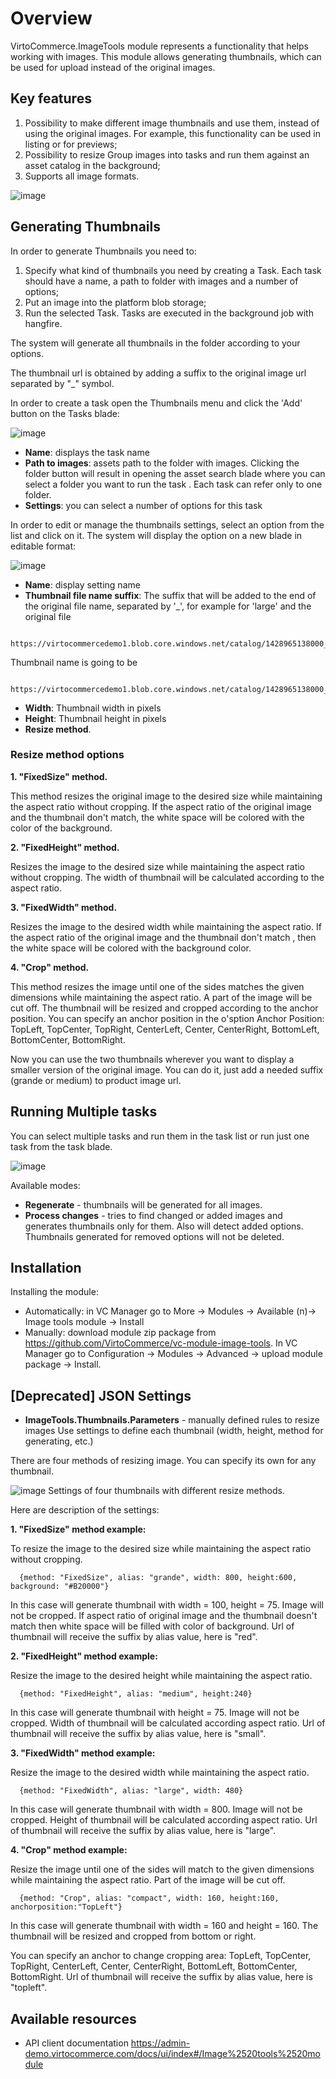 # Overview

VirtoCommerce.ImageTools module represents a functionality that helps working with images. This module allows generating thumbnails, which can be used for upload instead of the original images.

## Key features

1. Possibility to make different image thumbnails and use them, instead of using the  original images. For example, this functionality can be used in listing or for previews;
1. Possibility to resize Group images into tasks and run them against an asset catalog in the background;
1. Supports all image formats.

![image](https://user-images.githubusercontent.com/20122385/36428926-e483c5e6-1659-11e8-88aa-e4dc2b95b50b.png)

## Generating Thumbnails

In order to generate Thumbnails you need to:

1. Specify what kind of thumbnails you need by creating a Task. Each task should have a name, a path to folder with images and a number of options;
2. Put an image into the platform blob storage;
3. Run the selected Task. Tasks are executed in the background job with hangfire.

The system will generate all thumbnails in the folder according to your options.

The thumbnail url is obtained by adding a suffix to the original image url separated by "_" symbol.

In order to create a task open the Thumbnails menu and click the 'Add' button on the Tasks blade:

![image](https://user-images.githubusercontent.com/20122385/36429401-481d02e2-165b-11e8-8061-c0d9a6c88b31.png)

* **Name**: displays the task name
* **Path to images**: assets path to the folder with images. Clicking the folder button will result in opening the asset search blade where you can select a folder you want to run the task . Each task can refer only to one folder.
* **Settings**: you can select a number of options for this task

In order to edit or manage the thumbnails settings, select an option from the list and click on it. The system will display the option on a new blade in editable format:

![image](https://user-images.githubusercontent.com/20122385/36429547-a431bbfe-165b-11e8-9607-291cc511878f.png)

* **Name**: display setting name
* **Thumbnail file name suffix**: The suffix that will be added to the end of the original file name, separated by '_', for example for 'large' and the original file

```
  https://virtocommercedemo1.blob.core.windows.net/catalog/1428965138000_1133723.jpg 
```
Thumbnail name is going to be
```
  https://virtocommercedemo1.blob.core.windows.net/catalog/1428965138000_1133723_large.jpg
```

* **Width**: Thumbnail width in pixels
* **Height**: Thumbnail height in pixels
* **Resize method**.

### Resize method options

**1. "FixedSize" method.**

This method resizes the original image to the desired size while maintaining the aspect ratio without cropping. If the aspect ratio of the original image and the thumbnail don't match, the white space will be colored with the color of the background.

**2. "FixedHeight" method.**

Resizes the image to the desired size while maintaining the aspect ratio without cropping. The width of thumbnail will be calculated according to the aspect ratio.

**3. "FixedWidth" method.**

Resizes the image to the desired width while maintaining the aspect ratio.  If the aspect ratio of the original image and the thumbnail don't match , then the white space will be colored with the background color.

**4. "Crop" method.**

This method resizes the image until one of the sides matches the given dimensions while maintaining the aspect ratio. A part of the image will be cut off. The thumbnail will be resized and cropped according to the anchor position. You can specify an anchor position in the o'sption Anchor Position: TopLeft, TopCenter, TopRight, CenterLeft, Center, CenterRight, BottomLeft, BottomCenter, BottomRight.

Now you can use the two thumbnails wherever you want to display a smaller version of the original image.
You can do it, just add a needed suffix (grande or medium) to product image url.

## Running Multiple tasks

You can select multiple tasks and run them in the task list or run just one task from the task blade.

![image](https://user-images.githubusercontent.com/20122385/36430796-b68279c6-165e-11e8-8e02-ae75e7a11f66.png)

Available modes:

* **Regenerate** - thumbnails will be generated for all images.
* **Process changes** - tries to find changed or added images and generates thumbnails only for them. Also will detect added options. Thumbnails generated for removed options will not be deleted.

## Installation

Installing the module:

* Automatically: in VC Manager go to More -> Modules -> Available (n)-> Image tools module -> Install
* Manually: download module zip package from https://github.com/VirtoCommerce/vc-module-image-tools. In VC Manager go to Configuration -> Modules -> Advanced -> upload module package -> Install.

## [Deprecated] JSON Settings

* **ImageTools.Thumbnails.Parameters** -  manually defined rules to resize images
Use settings to define each thumbnail (width, height, method for generating, etc.)

There are four methods of resizing image. You can specify  its own for any thumbnail.

![image](https://cloud.githubusercontent.com/assets/7059355/16445900/38c49044-3de5-11e6-94d5-bb71de59444c.png)
Settings of four thumbnails with different resize methods.

Here are description of the settings:

**1. "FixedSize" method example:**

To resize the image to the desired size while maintaining the aspect ratio without cropping.
```
  {method: "FixedSize", alias: "grande", width: 800, height:600, background: "#B20000"}
```
In this case will generate thumbnail with width = 100, height = 75. Image will not be cropped. If aspect ratio of original image and the thumbnail doesn't match then white space will be filled with color of background. Url of thumbnail will receive the suffix by alias value, here is "red".

**2. "FixedHeight" method example:**

Resize the image to the desired height while maintaining the aspect ratio.
```
  {method: "FixedHeight", alias: "medium", height:240}
```
In this case will generate thumbnail with height = 75. Image will not be cropped. Width of thumbnail will be calculated according aspect ratio. Url of thumbnail will receive the suffix by alias value, here is "small".

**3. "FixedWidth" method example:**

Resize the image to the desired width while maintaining the aspect ratio.
```
  {method: "FixedWidth", alias: "large", width: 480}
```
In this case will generate thumbnail with width = 800. Image will not be cropped. Height of thumbnail will be calculated according aspect ratio. Url of thumbnail will receive the suffix by alias value, here is "large".

**4. "Crop" method example:**

Resize the image until one of the sides will match to the given dimensions while maintaining the aspect ratio. Part of the image will be cut off.
```
  {method: "Crop", alias: "compact", width: 160, height:160, anchorposition:"TopLeft"}
```
In this case will generate thumbnail with width = 160 and height = 160. The thumbnail will be resized and cropped from bottom or right. 

You can specify an anchor to change cropping area: TopLeft, TopCenter, TopRight, CenterLeft, Center, CenterRight, BottomLeft, BottomCenter, BottomRight.  Url of thumbnail will receive the suffix by alias value, here is "topleft".

## Available resources

* API client documentation  https://admin-demo.virtocommerce.com/docs/ui/index#/Image%2520tools%2520module
